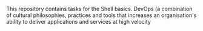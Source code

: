 This repository contains tasks for the Shell basics. DevOps (a combination of cultural philosophies, practices and tools that increases an organisation's ability to deliver applications and services at high velocity
